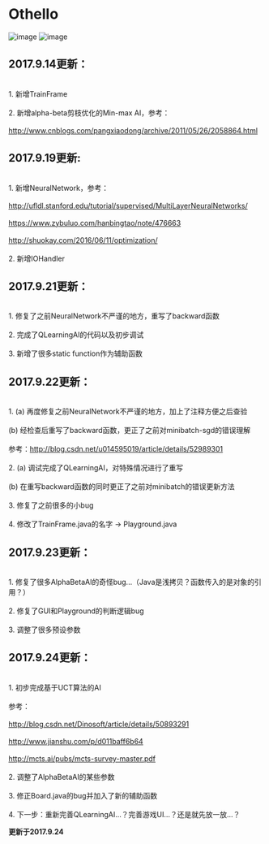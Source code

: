 # Othello

![image](https://github.com/qiaofengmarco/JavaOthello/raw/master/d1.png)
![image](https://github.com/qiaofengmarco/JavaOthello/raw/master/d2.png)

## 2017.9.14更新：
<br>1. 新增TrainFrame<br/>
<br>2. 新增alpha-beta剪枝优化的Min-max AI，参考：<br/>
<br><space><space><space>http://www.cnblogs.com/pangxiaodong/archive/2011/05/26/2058864.html<br/>

## 2017.9.19更新:
<br>1. 新增NeuralNetwork，参考：<br/>
   <br><space><space><space>http://ufldl.stanford.edu/tutorial/supervised/MultiLayerNeuralNetworks/<br/>
   <br><space><space><space>https://www.zybuluo.com/hanbingtao/note/476663 <br/>
   <br><space><space><space>http://shuokay.com/2016/06/11/optimization/ <br/>
<br>2. 新增IOHandler

## 2017.9.21更新：
<br>1. 修复了之前NeuralNetwork不严谨的地方，重写了backward函数<br/>
<br>2. 完成了QLearningAI的代码以及初步调试<br/>
<br>3. 新增了很多static function作为辅助函数<br/>

## 2017.9.22更新：
<br>1. (a) 再度修复之前NeuralNetwork不严谨的地方，加上了注释方便之后查验<br/>
   <br><space><space><space>(b) 经检查后重写了backward函数，更正了之前对minibatch-sgd的错误理解<br/>
   <br><space><space><space><space><space><space>参考：http://blog.csdn.net/u014595019/article/details/52989301<br/>
<br>2. (a) 调试完成了QLearningAI，对特殊情况进行了重写<br/>
   <br><space><space><space>(b) 在重写backward函数的同时更正了之前对minibatch的错误更新方法<br/>
<br>3. 修复了之前很多的小bug<br/>
<br>4. 修改了TrainFrame.java的名字 -> Playground.java<br/>

## 2017.9.23更新：
<br>1. 修复了很多AlphaBetaAI的奇怪bug...（Java是浅拷贝？函数传入的是对象的引用？）<br/>
<br>2. 修复了GUI和Playground的判断逻辑bug<br/>
<br>3. 调整了很多预设参数<br/>

## 2017.9.24更新：
<br>1. 初步完成基于UCT算法的AI<br/>
   <br><space><space><space>参考：<br/>
   <br><space><space><space>http://blog.csdn.net/Dinosoft/article/details/50893291<br/>
   <br><space><space><space>http://www.jianshu.com/p/d011baff6b64<br/>
   <br><space><space><space>http://mcts.ai/pubs/mcts-survey-master.pdf<br/>
<br>2. 调整了AlphaBetaAI的某些参数<br/>
<br>3. 修正Board.java的bug并加入了新的辅助函数<br/>
<br>4. 下一步：重新完善QLearningAI...？完善游戏UI...？还是就先放一放...？<br/>

**更新于2017.9.24**
